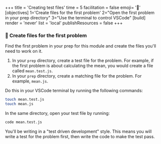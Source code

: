 +++
title = 'Creating test files'
time = 5
facilitation = false
emoji= '🧩'
[objectives]
    1='Create files for the first problem'
    2="Open the first problem in your prep directory"
    3="Use the terminal to control VSCode"
[build]
  render = 'never'
  list = 'local'
  publishResources = false
+++

### 📄 Create files for the first problem

Find the first problem in your prep for this module and create the files you'll need to work on it.

1. In your `prep` directory, create a test file for the problem. For example, if the first problem is about calculating the mean, you would create a file called `mean.test.js`.
1. In your `prep` directory, create a matching file for the problem. For example, `mean.js`.

Do this in your VSCode terminal by running the following commands:

```bash
touch mean.test.js
touch mean.js
```

In the same directory, open your test file by running:

```bash
code mean.test.js
```

You'll be writing in a "test driven development" style. This means you will write a test for the problem first, then write the code to make the test pass.
